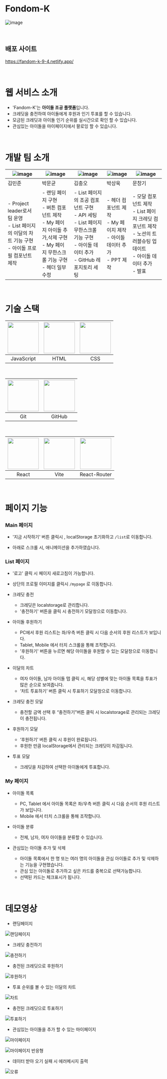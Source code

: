 # Fondom-K

![image](https://github.com/user-attachments/assets/f5fa4999-693e-437e-baf1-50458ee29155)

<br/>

## 배포 사이트

https://fandom-k-9-4.netlify.app/

<br/>

# 웹 서비스 소개

-   'Fandom-K'는 **아이돌 조공 플랫폼**입니다.
-   크레딧을 충전하여 아이돌에게 후원과 인기 투표를 할 수 있습니다.
-   모금된 크레딧과 아이돌 인기 순위를 실시간으로 확인 할 수 있습니다.
-   관심있는 아이돌을 마이페이지에서 팔로잉 할 수 있습니다.

<br/>

# 개발 팀 소개

|![image](https://github.com/user-attachments/assets/4241e134-685a-46a4-879a-d45061f775ad)|![image](https://github.com/user-attachments/assets/520afd17-12e7-488f-a0cc-766a77f8e1e9)|![image](https://github.com/user-attachments/assets/b34a97fa-0a95-4e53-86bb-d44b965857dc)|![image](https://github.com/user-attachments/assets/47322861-d05f-4f36-b25f-b4b06205ea18)|![image](https://github.com/user-attachments/assets/9a601237-1ce2-4cb2-b19d-f5fd498cac50)|
|---|---|---|---|---|
| 김민준 | 박문균 | 김충오 | 박상욱 | 문창기 |
|-  Project leader로서 팀 운영<br/>- List 페이지의 이달의 차트 기능 구현<br/>- 아이돌 프로필 컴포넌트 제작|- 랜딩 페이지 구현<br/>- 버튼 컴포넌트 제작<br/>- My 페이지 아이돌 추가,삭제  구현<br/>- My 페이지 무한스크롤 기능 구현<br/>- 헤더 일부 수정|- List 페이지의 조공 컴포넌트 구현<br/>- API 세팅<br/>- List 페이지 무한스크롤 기능 구현<br/>- 아이돌 데이터 추가<br/>- GitHub 레포지토리 세팅|- 헤더 컴포넌트 제작<br/>- My 페이지 제작<br/>- 아이돌 데이터 추가<br/>- PPT 제작|- 모달 컴포넌트 제작<br/>- List 페이지 크레딧 컴포넌트 제작<br/>- 노션의 트러블슈팅 업데이트 <br/>- 아이돌 데이터 추가<br/>- 발표 |

<br/>

# 기술 스택

|<img src="https://github.com/user-attachments/assets/215587a1-fb56-4dfd-87c4-5bb85517017a" width='100'/>|<img src="https://github.com/user-attachments/assets/ddf2f58e-6d06-4de1-8cda-d7d0660054f4" width='100'/>|<img src="https://github.com/user-attachments/assets/68263649-2ef8-46ae-82b5-51c9f617b7e6" width="100" /> |
|:---:|:---:|:---:|
| JavaScript | HTML | CSS |

<br/>

|<img src="https://github.com/user-attachments/assets/bbc20c4a-359b-4b5b-b416-e9caa4ecfff2" width="100" />|<img src="https://github.com/user-attachments/assets/140d878b-63b4-4236-8a1a-8a9b22423ce9" width='100'/>|
|:---:|:---:|
|Git|GitHub|

<br/>

|<img src="https://github.com/user-attachments/assets/4c914f4d-fa28-4789-beb0-25a383f0c5c0" width="100" /> |<img src="https://github.com/user-attachments/assets/51bf9b58-75c7-41f4-8f17-554ae03ef51d" width='100'/>|<img src="https://github.com/user-attachments/assets/6dde6a31-33dd-4817-b2ff-5d7a83adc132" width='100'/>|
|:---:|:---:|:---:|
|React|Vite|React-Router|

<br/>

# 페이지 기능

### Main 페이지

-   '지금 시작하기' 버튼 클릭시 , localStorage 초기화하고 `/list`로 이동합니다.
  
-   아래로 스크롤 시, 애니메이션을 추가하였습니다.

### List 페이지

-   '로고' 클릭 시 페이지 새로고침이 가능합니다.
-   상단의 프로필 이미지를 클릭시 `/mypage` 로 이동합니다.
-   크레딧 충전
    -   크레딧은 localstorage로 관리합니다.
    -   '충전하기' 버튼을 클릭 시 충전하기 모달창으로 이동합니다.
-   아이돌 후원하기
    -   PC에서 후원 리스트는 좌/우측 버튼 클릭 시 다음 순서의 후원 리스트가 보입니다.
    -   Tablet, Mobile 에서 터치 스크롤을 통해 조작합니다.
    -   '후원하기' 버튼을 누르면 해당 아이돌을 후원할 수 있는 모달창으로 이동합니다.
-   이달의 차트

    -   여자 아이돌, 남자 아이돌 탭 클릭 시, 해당 성별에 맞는 아이돌 목록을 투표가 많은 순으로 보여줍니다.
    -   ‘차트 투표하기’ 버튼 클릭 시 투표하기 모달창으로 이동합니다.

-   크레딧 충전 모달
    -   충전할 금액 선택 후 “충전하기”버튼 클릭 시 localstorage로 관리되는 크레딧이 충전됩니다.
-   후원하기 모달
    -   ‘후원하기’ 버튼 클릭 시 후원이 완료됩니다.
    -   후원한 만큼 localStorage에서 관리되는 크레딧이 차감됩니다.
-   투표 모달
    -   크레딧을 차감하여 선택한 아이돌에게 투표합니다.

### My 페이지

- 아이돌 목록
    -   PC, Tablet 에서 아이돌 목록은 좌/우측 버튼 클릭 시 다음 순서의 후원 리스트가 보입니다.
    -   Mobile 에서 터치 스크롤을 통해 조작합니다.
      
- 아이돌 분류 
    -   전체, 남자, 여자 아이돌을 분류할 수 있습니다.
      
- 관심있는 아이돌 추가 및 삭제
    -   아이돌 목록에서 한 명 또는 여러 명의 아이돌을 관심 아이돌로 추가 및 삭제하는 기능을 구현했습니다.
    -   관심 있는 아이돌로 추가하고 싶은 카드를 중복으로 선택가능합니다.
    -   선택된 카드는 체크표시가 됩니다.

<br/>

# 데모영상

-   랜딩페이지

![랜딩페이지](https://github.com/user-attachments/assets/8846da6a-ea36-4b09-bf28-209165f41c6d)


-   크레딧 충전하기

![충전하기](https://github.com/user-attachments/assets/06f46290-5309-42ea-9ed3-c2460291bdb2)


-   충전된 크레딧으로 후원하기

![후원하기](https://github.com/user-attachments/assets/6cf4cda3-214a-46c7-a053-bb5f437e754b)


-   투표 순위를 볼 수 있는 이달의 차트

![차트](https://github.com/user-attachments/assets/4d57f714-d87d-4e04-817a-75c5d9804587)


-   충전된 크레딧으로 투표하기

![투표하기](https://github.com/user-attachments/assets/72d1e1ba-47e7-4d93-8dff-a584dd9c6c8a)


-   관심있는 아이돌을 추가 할 수 있는 마이페이지

![마이페이지](https://github.com/user-attachments/assets/07727ce9-bcf6-4246-9acf-2be1a50425f0)

![마이페이지 반응형](https://github.com/user-attachments/assets/d8d47cf5-2f18-4947-8848-4b707acdd85b)

  
-   데이터 받아 오기 실패 시 에러메시지 출력

![오류](https://github.com/user-attachments/assets/c5b79c83-ea75-4b82-82eb-4012d65af6ca)

<br/>
